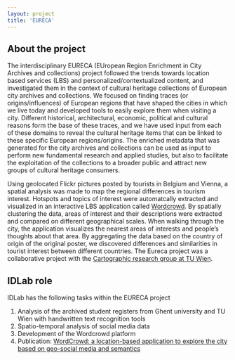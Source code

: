 ```yaml
---
layout: project
title: 'EURECA'
---
```


## About the project
The interdisciplinary EURECA (EUropean Region Enrichment in City Archives and collections) project followed the trends towards location based services (LBS) and personalized/contextualized content, and investigated them in the context of cultural heritage collections of European city archives and collections. We focused on finding traces (or origins/influences) of European regions that have shaped the cities in which we live today and developed tools to easily explore them when visiting a city. Different historical, architectural, economic, political and cultural reasons form the base of these traces, and we have used input from each of these domains to reveal the cultural heritage items that can be linked to these specific European regions/origins. The enriched metadata that was generated for the city archives and collections can be used as input to perform new fundamental research and applied studies, but also to facilitate the exploitation of the collections to a broader public and attract new groups of cultural heritage consumers.

Using geolocated Flickr pictures posted by tourists in Belgium and Vienna, a spatial analysis was made to map the regional differences in tourism interest. Hotspots and topics of interest were automatcally extracted and visualized in an interactive LBS application called [Wordcrowd](https://labeltool.idlab.ugent.be/wordcrowd). By spatially clustering the data, areas of interest and their descriptions were extracted and compared on different geographical scales. When walking through the city, the application visualizes the nearest areas of interests and people’s thoughts about that area. By aggregating the data based on the country of origin of the original poster, we discovered differences and similarities in tourist interest between different countries. The Eureca project was a collaborative project with the [Cartographic research group at TU Wien](https://cartography.tuwien.ac.at/).


## IDLab role

IDLab has the following tasks within the EURECA project

1. Analysis of the archived student registers from Ghent university and TU Wien with handwritten text recognition tools
2. Spatio-temporal analysis of social media data
3. Development of the Wordcrowd platform 
4. Publication: [WordCrowd: a location-based application to explore the city based on geo-social media and semantics](https://biblio.ugent.be/publication/8635018/file/8635019.pdf)
